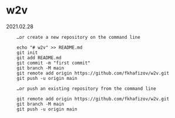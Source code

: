 # w2v
2021.02.28


        …or create a new repository on the command line

        echo "# w2v" >> README.md
        git init
        git add README.md
        git commit -m "first commit"
        git branch -M main
        git remote add origin https://github.com/fkhafizov/w2v.git
        git push -u origin main

        …or push an existing repository from the command line

        git remote add origin https://github.com/fkhafizov/w2v.git
        git branch -M main
        git push -u origin main
